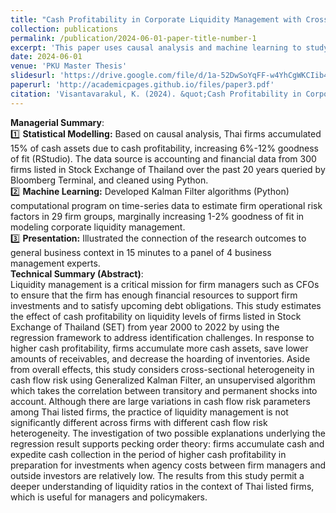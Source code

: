 ```yaml
---
title: "Cash Profitability in Corporate Liquidity Management with Cross-sectional Heterogeneity"
collection: publications
permalink: /publication/2024-06-01-paper-title-number-1
excerpt: 'This paper uses causal analysis and machine learning to study business practices in liquid asset management.'
date: 2024-06-01
venue: 'PKU Master Thesis'
slidesurl: 'https://drive.google.com/file/d/1a-52DwSoYqFF-w4YhCgWKCIib4mO68yI/view?usp=sharing'
paperurl: 'http://academicpages.github.io/files/paper3.pdf'
citation: 'Visantavarakul, K. (2024). &quot;Cash Profitability in Corporate Liquidity Management with Cross-sectional Heterogeneity.&quot; [Master's Thesis, Peking University HSBC Business School]. https://drm.lib.pku.edu.cn/pdfindex1.jsp?fid=431813afd1f97101532a4a1f2d9a9b10'
---
```



**Managerial Summary**:  
1️⃣ **Statistical Modelling:** Based on causal analysis, Thai firms accumulated 15% of cash assets due to cash profitability, increasing 6%-12% goodness of fit (RStudio). The data source is accounting and financial data from 300 firms listed in Stock Exchange of Thailand over the past 20 years queried by Bloomberg Terminal, and cleaned using Python.  
2️⃣ **Machine Learning:** Developed Kalman Filter algorithms (Python) computational program on time-series data to estimate firm operational risk factors in 29 firm groups, marginally increasing 1-2% goodness of fit in modeling corporate liquidity management.  
3️⃣ **Presentation:** Illustrated the connection of the research outcomes to general business context in 15 minutes to a panel of 4 business management experts.  
**Technical Summary (Abstract)**:  
Liquidity management is a critical mission for firm managers such as CFOs to ensure that the firm has enough financial resources to support firm investments and to satisfy upcoming debt obligations. This study estimates the effect of cash profitability on liquidity levels of firms listed in Stock Exchange of Thailand (SET) from year 2000 to 2022 by using the regression framework to address identification challenges. In response to higher cash profitability, firms accumulate more cash assets, save lower amounts of receivables, and decrease the hoarding of inventories. Aside from overall effects, this study considers cross-sectional heterogeneity in cash flow risk using Generalized Kalman Filter, an unsupervised algorithm which takes the correlation between transitory and permanent shocks into account. Although there are large variations in cash flow risk parameters among Thai listed firms, the practice of liquidity management is not significantly different across firms with different cash flow risk heterogeneity. The investigation of two possible explanations underlying the regression result supports pecking order theory: firms accumulate cash and expedite cash collection in the period of higher cash profitability in preparation for investments when agency costs between firm managers and outside investors are relatively low. The results from this study permit a deeper understanding of liquidity ratios in the context of Thai listed firms, which is useful for managers and policymakers. 
